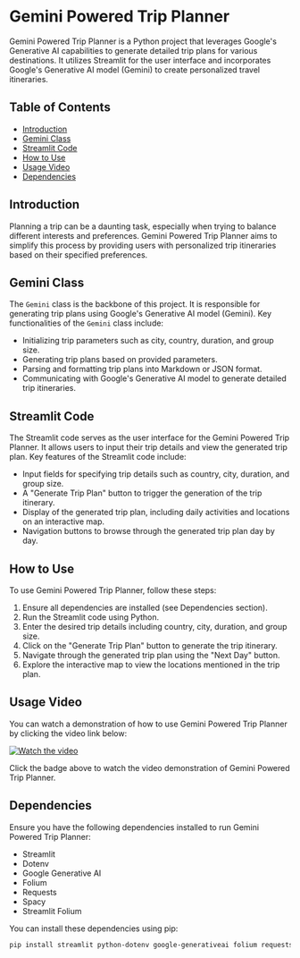 # Gemini Powered Trip Planner

Gemini Powered Trip Planner is a Python project that leverages Google's Generative AI capabilities to generate detailed trip plans for various destinations. It utilizes Streamlit for the user interface and incorporates Google's Generative AI model (Gemini) to create personalized travel itineraries.

## Table of Contents
- [Introduction](#introduction)
- [Gemini Class](#gemini-class)
- [Streamlit Code](#streamlit-code)
- [How to Use](#how-to-use)
- [Usage Video](#usage-video)
- [Dependencies](#dependencies)

## Introduction

Planning a trip can be a daunting task, especially when trying to balance different interests and preferences. Gemini Powered Trip Planner aims to simplify this process by providing users with personalized trip itineraries based on their specified preferences.

## Gemini Class

The `Gemini` class is the backbone of this project. It is responsible for generating trip plans using Google's Generative AI model (Gemini). Key functionalities of the `Gemini` class include:
- Initializing trip parameters such as city, country, duration, and group size.
- Generating trip plans based on provided parameters.
- Parsing and formatting trip plans into Markdown or JSON format.
- Communicating with Google's Generative AI model to generate detailed trip itineraries.

## Streamlit Code

The Streamlit code serves as the user interface for the Gemini Powered Trip Planner. It allows users to input their trip details and view the generated trip plan. Key features of the Streamlit code include:
- Input fields for specifying trip details such as country, city, duration, and group size.
- A "Generate Trip Plan" button to trigger the generation of the trip itinerary.
- Display of the generated trip plan, including daily activities and locations on an interactive map.
- Navigation buttons to browse through the generated trip plan day by day.

## How to Use

To use Gemini Powered Trip Planner, follow these steps:
1. Ensure all dependencies are installed (see Dependencies section).
2. Run the Streamlit code using Python.
3. Enter the desired trip details including country, city, duration, and group size.
4. Click on the "Generate Trip Plan" button to generate the trip itinerary.
5. Navigate through the generated trip plan using the "Next Day" button.
6. Explore the interactive map to view the locations mentioned in the trip plan.

## Usage Video

You can watch a demonstration of how to use Gemini Powered Trip Planner by clicking the video link below:

[![Watch the video](https://img.shields.io/badge/-Watch%20the%20video-blue)](usage.mp4)

Click the badge above to watch the video demonstration of Gemini Powered Trip Planner.

## Dependencies

Ensure you have the following dependencies installed to run Gemini Powered Trip Planner:
- Streamlit
- Dotenv
- Google Generative AI
- Folium
- Requests
- Spacy
- Streamlit Folium

You can install these dependencies using pip:

```bash
pip install streamlit python-dotenv google-generativeai folium requests spacy streamlit-folium
